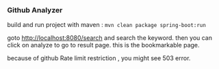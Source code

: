 
### Github Analyzer


build and run project with maven : `mvn clean package spring-boot:run`

goto <http://localhost:8080/search> and search the keyword. then you can click on analyze to go to result page.
this is the bookmarkable page.

because of github Rate limit restriction , you might see 503 error. 